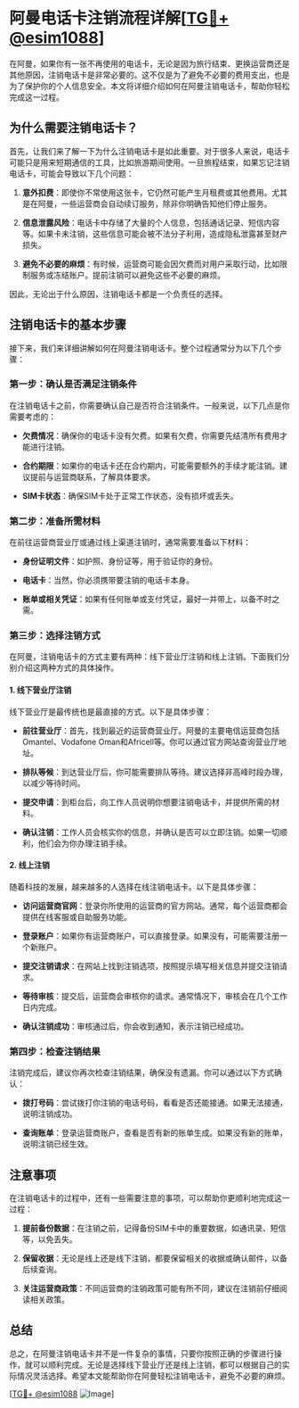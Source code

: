 # 阿曼电话卡注销流程详解[[TG💪+ @esim1088](https://t.me/s/esim1088)]

在阿曼，如果你有一张不再使用的电话卡，无论是因为旅行结束、更换运营商还是其他原因，注销电话卡是非常必要的。这不仅是为了避免不必要的费用支出，也是为了保护你的个人信息安全。本文将详细介绍如何在阿曼注销电话卡，帮助你轻松完成这一过程。

## 为什么需要注销电话卡？

首先，让我们来了解一下为什么注销电话卡是如此重要。对于很多人来说，电话卡可能只是用来短期通信的工具，比如旅游期间使用。一旦旅程结束，如果忘记注销电话卡，可能会导致以下几个问题：

1. **意外扣费**：即使你不常使用这张卡，它仍然可能产生月租费或其他费用。尤其是在阿曼，一些运营商会自动续订服务，除非你明确告知他们停止服务。
   
2. **信息泄露风险**：电话卡中存储了大量的个人信息，包括通话记录、短信内容等。如果卡未注销，这些信息可能会被不法分子利用，造成隐私泄露甚至财产损失。

3. **避免不必要的麻烦**：有时候，运营商可能会因欠费而对用户采取行动，比如限制服务或冻结账户。提前注销可以避免这些不必要的麻烦。

因此，无论出于什么原因，注销电话卡都是一个负责任的选择。

## 注销电话卡的基本步骤

接下来，我们来详细讲解如何在阿曼注销电话卡。整个过程通常分为以下几个步骤：

### 第一步：确认是否满足注销条件

在注销电话卡之前，你需要确认自己是否符合注销条件。一般来说，以下几点是你需要考虑的：

- **欠费情况**：确保你的电话卡没有欠费。如果有欠费，你需要先结清所有费用才能进行注销。
  
- **合约期限**：如果你的电话卡还在合约期内，可能需要额外的手续才能注销。建议提前与运营商联系，了解具体要求。

- **SIM卡状态**：确保SIM卡处于正常工作状态，没有损坏或丢失。

### 第二步：准备所需材料

在前往运营商营业厅或通过线上渠道注销时，通常需要准备以下材料：

- **身份证明文件**：如护照、身份证等，用于验证你的身份。
  
- **电话卡**：当然，你必须携带要注销的电话卡本身。

- **账单或相关凭证**：如果有任何账单或支付凭证，最好一并带上，以备不时之需。

### 第三步：选择注销方式

在阿曼，注销电话卡的方式主要有两种：线下营业厅注销和线上注销。下面我们分别介绍这两种方式的具体操作。

#### 1. 线下营业厅注销

线下营业厅是最传统也是最直接的方式。以下是具体步骤：

- **前往营业厅**：首先，找到最近的运营商营业厅。阿曼的主要电信运营商包括Omantel、Vodafone Oman和Africell等。你可以通过官方网站查询营业厅地址。

- **排队等候**：到达营业厅后，你可能需要排队等待。建议选择非高峰时段办理，以减少等待时间。

- **提交申请**：到柜台后，向工作人员说明你想要注销电话卡，并提供所需的材料。

- **确认注销**：工作人员会核实你的信息，并确认是否可以立即注销。如果一切顺利，他们会为你办理注销手续。

#### 2. 线上注销

随着科技的发展，越来越多的人选择在线注销电话卡。以下是具体步骤：

- **访问运营商官网**：登录你所使用的运营商的官方网站。通常，每个运营商都会提供在线客服或自助服务功能。

- **登录账户**：如果你有运营商账户，可以直接登录。如果没有，可能需要注册一个新账户。

- **提交注销请求**：在网站上找到注销选项，按照提示填写相关信息并提交注销请求。

- **等待审核**：提交后，运营商会审核你的请求。通常情况下，审核会在几个工作日内完成。

- **确认注销成功**：审核通过后，你会收到通知，表示注销已经成功。

### 第四步：检查注销结果

注销完成后，建议你再次检查注销结果，确保没有遗漏。你可以通过以下方式确认：

- **拨打号码**：尝试拨打你注销的电话号码，看看是否还能接通。如果无法接通，说明注销成功。

- **查询账单**：登录运营商账户，查看是否有新的账单生成。如果没有新的账单，说明注销已经生效。

## 注意事项

在注销电话卡的过程中，还有一些需要注意的事项，可以帮助你更顺利地完成这一过程：

1. **提前备份数据**：在注销之前，记得备份SIM卡中的重要数据，如通讯录、短信等，以免丢失。

2. **保留收据**：无论是线上还是线下注销，都要保留相关的收据或确认邮件，以备后续查询。

3. **关注运营商政策**：不同运营商的注销政策可能有所不同，建议在注销前仔细阅读相关政策。

## 总结

总之，在阿曼注销电话卡并不是一件复杂的事情，只要你按照正确的步骤进行操作，就可以顺利完成。无论是选择线下营业厅还是线上注销，都可以根据自己的实际情况灵活选择。希望本文能帮助你在阿曼轻松注销电话卡，避免不必要的麻烦。

[[TG💪+ @esim1088](https://t.me/s/esim1088) ![Image](https://i.postimg.cc/4NQfJmqS/Snipaste-2025-05-13-00-14-12.png)]